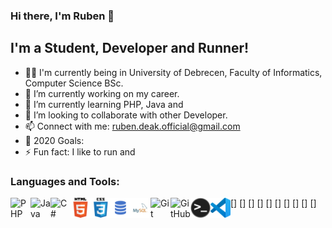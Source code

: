### Hi there, I'm Ruben 👋

## I'm a Student, Developer and Runner!

- 👨‍🎓 I'm currently being in University of Debrecen, Faculty of Informatics, Computer Science BSc.
- 🔭 I’m currently working on my career. 
- 🌱 I’m currently learning PHP, Java and 
- 👯 I’m looking to collaborate with other Developer.
- 📫 Connect with me: ruben.deak.official@gmail.com
- 🥅 2020 Goals:
- ⚡ Fun fact: I like to run and 

### Languages and Tools:

[<img align="left" alt="PHP" width="32px" src="https://raw.githubusercontent.com/jmnote/z-icons/master/svg/php.svg" />]
[<img align="left" alt="Java" width="32px" src="https://raw.githubusercontent.com/jmnote/z-icons/master/svg/java.svg" />]
[<img align="left" alt="C#" width="32px" src="https://raw.githubusercontent.com/jmnote/z-icons/master/svg/csharp.svg" />]
[<img align="left" alt="HTML5" width="32px" src="https://raw.githubusercontent.com/github/explore/80688e429a7d4ef2fca1e82350fe8e3517d3494d/topics/html/html.png" />]
[<img align="left" alt="CSS3" width="32px" src="https://raw.githubusercontent.com/github/explore/80688e429a7d4ef2fca1e82350fe8e3517d3494d/topics/css/css.png" />]
[<img align="left" alt="SQL" width="32px" src="https://raw.githubusercontent.com/github/explore/80688e429a7d4ef2fca1e82350fe8e3517d3494d/topics/sql/sql.png" />]
[<img align="left" alt="MySQL" width="32px" src="https://raw.githubusercontent.com/github/explore/80688e429a7d4ef2fca1e82350fe8e3517d3494d/topics/mysql/mysql.png" />]
[<img align="left" alt="Git" width="32px" src="https://raw.githubusercontent.com/jmnote/z-icons/master/svg/git.svg" />]
[<img align="left" alt="GitHub" width="32px" src="https://raw.githubusercontent.com/jmnote/z-icons/master/svg/github.svg" />]
[<img align="left" alt="Terminal" width="32px" src="https://raw.githubusercontent.com/github/explore/80688e429a7d4ef2fca1e82350fe8e3517d3494d/topics/terminal/terminal.png" />]
<img align="left" alt="Visual Studio Code" width="32px" src="https://raw.githubusercontent.com/github/explore/80688e429a7d4ef2fca1e82350fe8e3517d3494d/topics/visual-studio-code/visual-studio-code.png" />
